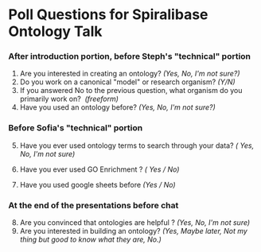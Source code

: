 # Poll Questions for Spiralibase Ontology Talk 

### After introduction portion, before Steph's "technical" portion ###

1. Are you interested in creating an ontology? <i>(Yes, No, I'm not sure?)</i>
2. Do you work on a canonical "model" or research organism? <i>(Y/N)</i>
3. If you answered No to the previous question, what organism do you primarily work on? <i> (freeform)</i>
4. Have you used an ontology before? <i>(Yes, No, I'm not sure?)</i>

### Before Sofia's "technical" portion 

5. Have you ever used ontology terms to search through your data?  <i>( Yes, No, I'm not sure)</i>

6. Have you ever used GO Enrichment ? <i>( Yes / No)</i>

7. Have you used google sheets before <i>(Yes / No)</i>

### At the end of the presentations before chat

 8. Are you convinced that ontologies are helpful ? <i>(Yes, No, I'm not sure)</i>
 9. Are you interested in building an ontology? <i>(Yes, Maybe later, Not my thing but good to know what they are, No.)</i>

   

   


